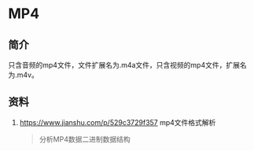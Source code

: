 # MP4

## 简介

只含音频的mp4文件，文件扩展名为.m4a文件，只含视频的mp4文件，扩展名为.m4v。

## 资料

1. <https://www.jianshu.com/p/529c3729f357> mp4文件格式解析
   > 分析MP4数据二进制数据结构
